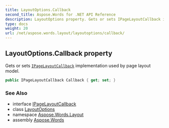 ```yaml
---
title: LayoutOptions.Callback
second_title: Aspose.Words for .NET API Reference
description: LayoutOptions property. Gets or sets IPageLayoutCallback implementation used by page layout model in C#.
type: docs
weight: 20
url: /net/aspose.words.layout/layoutoptions/callback/
---
```

## LayoutOptions.Callback property

Gets or sets [`IPageLayoutCallback`](../../ipagelayoutcallback/) implementation used by page layout model.

```csharp
public IPageLayoutCallback Callback { get; set; }
```

### See Also

* interface [IPageLayoutCallback](../../ipagelayoutcallback/)
* class [LayoutOptions](../)
* namespace [Aspose.Words.Layout](../../layoutoptions/)
* assembly [Aspose.Words](../../../)

